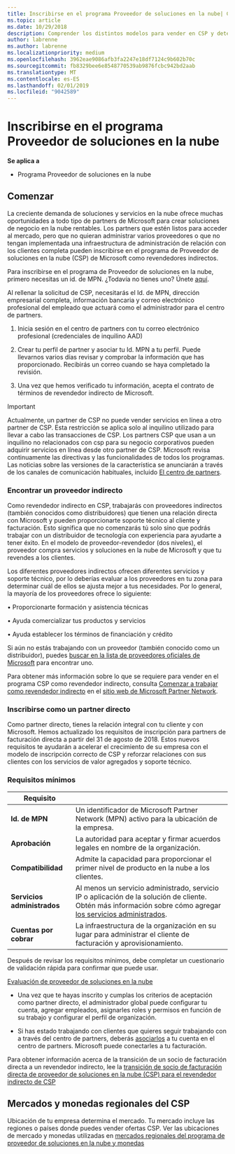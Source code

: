 ```yaml
---
title: Inscribirse en el programa Proveedor de soluciones en la nube| Centro de partners
ms.topic: article
ms.date: 10/29/2018
description: Comprender los distintos modelos para vender en CSP y determinar qué funciona mejor con tu negocio
author: labrenne
ms.author: labrenne
ms.localizationpriority: medium
ms.openlocfilehash: 3962eae9086afb3fa2247e18df7124c9b602b70c
ms.sourcegitcommit: fb8329bee6e8548770539ab9876fcbc942bd2aab
ms.translationtype: MT
ms.contentlocale: es-ES
ms.lasthandoff: 02/01/2019
ms.locfileid: "9042589"
---
```

# <a name="enroll-in-the-cloud-solution-provider-program"></a>Inscribirse en el programa Proveedor de soluciones en la nube

**Se aplica a**

- Programa Proveedor de soluciones en la nube  


## <a name="get-started"></a>Comenzar

La creciente demanda de soluciones y servicios en la nube ofrece muchas oportunidades a todo tipo de partners de Microsoft para crear soluciones de negocio en la nube rentables. Los partners que estén listos para acceder al mercado, pero que no quieran administrar varios proveedores o que no tengan implementada una infraestructura de administración de relación con los clientes completa pueden inscribirse en el programa de Proveedor de soluciones en la nube (CSP) de Microsoft como revendedores indirectos.

Para inscribirse en el programa de Proveedor de soluciones en la nube, primero necesitas un id. de MPN. ¿Todavía no tienes uno? Únete [aquí](https://epe.mspartner.microsoft.com/EPE/portal/en-US?partnerid=).

Al rellenar la solicitud de CSP, necesitarás el Id. de MPN, dirección empresarial completa, información bancaria y correo electrónico profesional del empleado que actuará como el administrador para el centro de partners.

1. Inicia sesión en el centro de partners con tu correo electrónico profesional (credenciales de inquilino AAD)

2. Crear tu perfil de partner y asociar tu Id. MPN a tu perfil.
Puede llevarnos varios días revisar y comprobar la información que has proporcionado. Recibirás un correo cuando se haya completado la revisión.

3. Una vez que hemos verificado tu información, acepta el contrato de términos de revendedor indirecto de Microsoft.

> [!IMPORTANT]  
> Actualmente, un partner de CSP no puede vender servicios en línea a otro partner de CSP. Esta restricción se aplica solo al inquilino utilizado para llevar a cabo las transacciones de CSP. Los partners CSP que usan a un inquilino no relacionados con csp para su negocio corporativos pueden adquirir servicios en línea desde otro partner de CSP. Microsoft revisa continuamente las directivas y las funcionalidades de todos los programas. Las noticias sobre las versiones de la característica se anunciarán a través de los canales de comunicación habituales, incluido [El centro de partners](https://partner.microsoft.com/en-us/pcv/announcements).

### <a name="find-an-indirect-provider"></a>Encontrar un proveedor indirecto

Como revendedor indirecto en CSP, trabajarás con proveedores indirectos (también conocidos como distribuidores) que tienen una relación directa con Microsoft y pueden proporcionarte soporte técnico al cliente y facturación. Esto significa que no comenzarás tú solo sino que podrás trabajar con un distribuidor de tecnología con experiencia para ayudarte a tener éxito. En el modelo de proveedor-revendedor (dos niveles), el proveedor compra servicios y soluciones en la nube de Microsoft y que tu revendes a los clientes.

Los diferentes proveedores indirectos ofrecen diferentes servicios y soporte técnico, por lo deberías evaluar a los proveedores en tu zona para determinar cuál de ellos se ajusta mejor a tus necesidades. Por lo general, la mayoría de los proveedores ofrece lo siguiente: 

• Proporcionarte formación y asistencia técnicas

• Ayuda comercializar tus productos y servicios 

• Ayuda establecer los términos de financiación y crédito

Si aún no estás trabajando con un proveedor (también conocido como un distribuidor), puedes [buscar en la lista de proveedores oficiales de Microsoft](https://partnercenter.microsoft.com/partner/find-a-provider) para encontrar uno.

Para obtener más información sobre lo que se requiere para vender en el programa CSP como revendedor indirecto, consulta [Comenzar a trabajar como revendedor indirecto](https://partner.microsoft.com/cloud-solution-provider/whats-required) en el [sitio web de Microsoft Partner Network](https://partner.microsoft.com/). 



### <a name="enroll-as-a-direct-partner"></a>Inscribirse como un partner directo

Como partner directo, tienes la relación integral con tu cliente y con Microsoft. Hemos actualizado los requisitos de inscripción para partners de facturación directa a partir del 31 de agosto de 2018. Estos nuevos requisitos te ayudarán a acelerar el crecimiento de su empresa con el modelo de inscripción correcto de CSP y reforzar relaciones con sus clientes con los servicios de valor agregados y soporte técnico. 

### <a name="minimum-requirements"></a>Requisitos mínimos

|**Requisito**|                             |
|--------------------------------|--------------------------------------------------------------|
|**Id. de MPN**   |Un identificador de Microsoft Partner Network (MPN) activo para la ubicación de la empresa.   |
|**Aprobación**   |La autoridad para aceptar y firmar acuerdos legales en nombre de la organización.|
|**Compatibilidad**   |Admite la capacidad para proporcionar el primer nivel de producto en la nube a los clientes.|
|**Servicios administrados**   |Al menos un servicio administrado, servicio IP o aplicación de la solución de cliente. Obtén más información sobre cómo agregar [los servicios administrados](https://partner.microsoft.com/en-US/business-opportunities/managed-services-provider).|
|**Cuentas por cobrar** |La infraestructura de la organización en su lugar para administrar el cliente de facturación y aprovisionamiento. 


Después de revisar los requisitos mínimos, debe completar un cuestionario de validación rápida para confirmar que puede usar. 

[Evaluación de proveedor de soluciones en la nube](https://partner.microsoft.com/cloud-solution-provider/assessment)

- Una vez que te hayas inscrito y cumplas los criterios de aceptación como partner directo, el administrador global puede configurar tu cuenta, agregar empleados, asignarles roles y permisos en función de su trabajo y configurar el perfil de organización.

- Si has estado trabajando con clientes que quieres seguir trabajando con a través del centro de partners, deberás [asociarlos](request-a-relationship-with-a-customer.md) a tu cuenta en el centro de partners. Microsoft puede conectarles a tu facturación. 

Para obtener información acerca de la transición de un socio de facturación directa a un revendedor indirecto, lee la [transición de socio de facturación directa de proveedor de soluciones en la nube (CSP) para el revendedor indirecto de CSP](transition-direct-to-indirect.md)

## <a name="csp-regional-markets-and-currencies"></a>Mercados y monedas regionales del CSP

Ubicación de tu empresa determina el mercado. Tu mercado incluye las regiones o países donde puedes vender ofertas CSP. Ver las ubicaciones de mercado y monedas utilizadas en [mercados regionales del programa de proveedor de soluciones en la nube y monedas](regional-authorization-overview.md)




